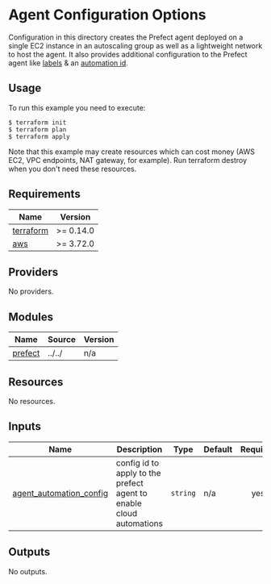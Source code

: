 <!-- BEGIN_TF_DOCS -->
# Agent Configuration Options

Configuration in this directory creates the Prefect agent deployed on a single EC2 instance in an autoscaling group as well as a lightweight network to host the agent.  It also provides additional configuration to the Prefect agent like [labels](https://docs.prefect.io/orchestration/agents/overview.html#labels) & an [automation id](https://docs.prefect.io/orchestration/concepts/automations.html#overview).

## Usage

To run this example you need to execute:
```
$ terraform init
$ terraform plan
$ terraform apply
```
Note that this example may create resources which can cost money (AWS EC2, VPC endpoints, NAT gateway, for example). Run terraform destroy when you don't need these resources.

## Requirements

| Name | Version |
|------|---------|
| <a name="requirement_terraform"></a> [terraform](#requirement\_terraform) | >= 0.14.0 |
| <a name="requirement_aws"></a> [aws](#requirement\_aws) | >= 3.72.0 |

## Providers

No providers.

## Modules

| Name | Source | Version |
|------|--------|---------|
| <a name="module_prefect"></a> [prefect](#module\_prefect) | ../../ | n/a |

## Resources

No resources.

## Inputs

| Name | Description | Type | Default | Required |
|------|-------------|------|---------|:--------:|
| <a name="input_agent_automation_config"></a> [agent\_automation\_config](#input\_agent\_automation\_config) | config id to apply to the prefect agent to enable cloud automations | `string` | n/a | yes |

## Outputs

No outputs.
<!-- END_TF_DOCS -->